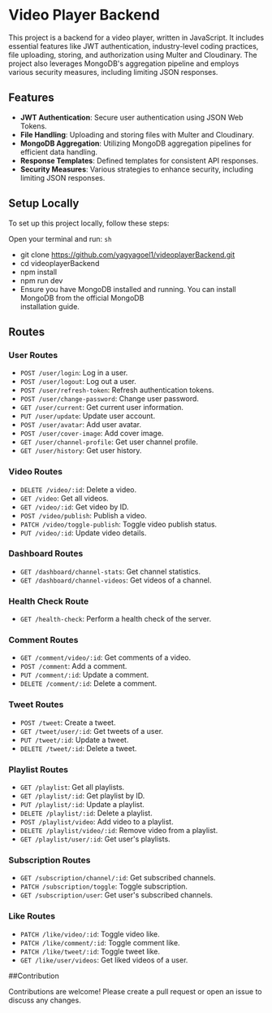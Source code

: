 # Video Player Backend

This project is a backend for a video player, written in JavaScript. It includes essential features like JWT authentication, industry-level coding practices, file uploading, storing, and authorization using Multer and Cloudinary. The project also leverages MongoDB's aggregation pipeline and employs various security measures, including limiting JSON responses. 

## Features

- **JWT Authentication**: Secure user authentication using JSON Web Tokens.
- **File Handling**: Uploading and storing files with Multer and Cloudinary.
- **MongoDB Aggregation**: Utilizing MongoDB aggregation pipelines for efficient data handling.
- **Response Templates**: Defined templates for consistent API responses.
- **Security Measures**: Various strategies to enhance security, including limiting JSON responses.

## Setup Locally

To set up this project locally, follow these steps:

  
   Open your terminal and run:
   ```sh```
  - git clone https://github.com/yagyagoel1/videoplayerBackend.git
  - cd videoplayerBackend
  - npm install
  - npm run dev
  - Ensure you have MongoDB installed and running. You can install MongoDB from the official MongoDB         
    installation guide.
## Routes

### User Routes
- `POST /user/login`: Log in a user.
- `POST /user/logout`: Log out a user.
- `POST /user/refresh-token`: Refresh authentication tokens.
- `POST /user/change-password`: Change user password.
- `GET /user/current`: Get current user information.
- `PUT /user/update`: Update user account.
- `POST /user/avatar`: Add user avatar.
- `POST /user/cover-image`: Add cover image.
- `GET /user/channel-profile`: Get user channel profile.
- `GET /user/history`: Get user history.

### Video Routes
- `DELETE /video/:id`: Delete a video.
- `GET /video`: Get all videos.
- `GET /video/:id`: Get video by ID.
- `POST /video/publish`: Publish a video.
- `PATCH /video/toggle-publish`: Toggle video publish status.
- `PUT /video/:id`: Update video details.

### Dashboard Routes
- `GET /dashboard/channel-stats`: Get channel statistics.
- `GET /dashboard/channel-videos`: Get videos of a channel.

### Health Check Route
- `GET /health-check`: Perform a health check of the server.

### Comment Routes
- `GET /comment/video/:id`: Get comments of a video.
- `POST /comment`: Add a comment.
- `PUT /comment/:id`: Update a comment.
- `DELETE /comment/:id`: Delete a comment.

### Tweet Routes
- `POST /tweet`: Create a tweet.
- `GET /tweet/user/:id`: Get tweets of a user.
- `PUT /tweet/:id`: Update a tweet.
- `DELETE /tweet/:id`: Delete a tweet.

### Playlist Routes
- `GET /playlist`: Get all playlists.
- `GET /playlist/:id`: Get playlist by ID.
- `PUT /playlist/:id`: Update a playlist.
- `DELETE /playlist/:id`: Delete a playlist.
- `POST /playlist/video`: Add video to a playlist.
- `DELETE /playlist/video/:id`: Remove video from a playlist.
- `GET /playlist/user/:id`: Get user's playlists.

### Subscription Routes
- `GET /subscription/channel/:id`: Get subscribed channels.
- `PATCH /subscription/toggle`: Toggle subscription.
- `GET /subscription/user`: Get user's subscribed channels.

### Like Routes
- `PATCH /like/video/:id`: Toggle video like.
- `PATCH /like/comment/:id`: Toggle comment like.
- `PATCH /like/tweet/:id`: Toggle tweet like.
- `GET /like/user/videos`: Get liked videos of a user.

##Contribution

Contributions are welcome! Please create a pull request or open an issue to discuss any changes.
